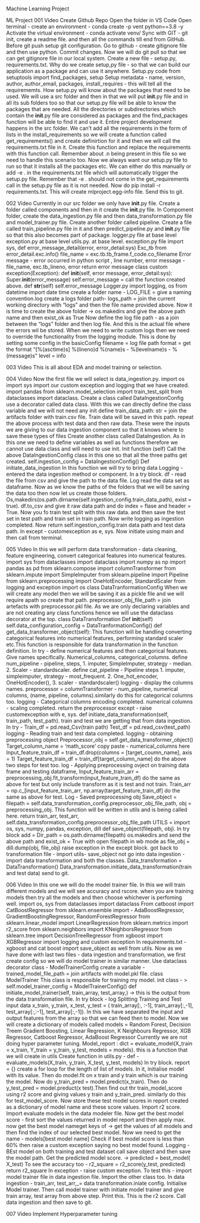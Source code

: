 Machine Learning Project

ML Project
001 Video 
Create Github Repo
Open the folder in VS Code
Open terminal - create an environment - conda create -p vent python==3.8 -y
Activate the virtual environment -  conda activate venv/
Sync with GIT - git init, create a readme file. and then all the commands till end from GitHub. Before git push setup git configuration. 
Go to github - create gitignore file and then use python. Commit changes.
Now we will do git pull so that we can get gitignore file in our local system.
Create a new file - setup.py, requirements.txt. Why do we create setup,py file - so that we can build our application as a package and can use it anywhere. 
Setup.py code 
from setuptools import find_packages, setup
Setup metadata - name, version, author, author_email, packages, install_requires - this will tell all the requirememts. 
How setup.py will know about the packages that need to be used. We will use a src folder and then in that we will put __init__.py file and in all its sub folders too so that our setup.py file will be able to know the packages that are needed. All the directories or subdirectories which contain the __init__.py file are considered as packages and the find_packages function will be able to find it and use it. 
Entire project development happens in the src folder. 
We can’t add all the requirements in the form of lists in the install_requirements so we will create a function called get_requirements() and create definirtion for it and then we will call the requirements.txt file in it. Create this function and replace the requirements with this function call. Remember about .n being present in this file so we need to handle this scenario too. 
Now we always want our setup.py file to run so that it installs all the packages etc. We can either do this manually or add -e . in the requirements.txt file which will automatically trigger the setup.py file. 
Remember that -e .  should not come in the get_requirements call in the setup.py file as it is not needed. 
Now do pip install -r requirements.txt. This will create mlproject.egg-info file. 
Send this to git. 

002 Video
Currently in our src folder we only have __init__.py file.
Create a folder called components and then in it create the __init__.py file. 
In Compoment folder, create the data_ingestion.py file and then data_transformation.py file and model_trainer.py file. 
Create another folder called pipeline. Create a file called train_pipeline.py file in it and then predict_pipeline.py and __init__.py file so that this also becomes part of package. 
logger.py file at base level
exception.py at base level
utils.py. at base level.
exception.py file
import sys, 
def error_message_detail(error, error_detail:sys)
Exc_tb from error_detail.exc.info()
file_name = exc.tb.tb_frame.f_code.co_filename
Error message - error occurred in python script , line number, error message - file_name, exc.tb_lineno, error
return error message
class custom exception(Exception):
def __init__(self, error message, error_detail:sys):
Super.__init__(error_message)
self.error_message = call the function created above.
def __str__(self)
self.error_message
Logger.py
import logging, os
from datetime import date time
create a folder name - LOG_FILE = give a naming convention.log
create a logs folder path- logs_path = join the current working directory with “logs” and then the file name provided above.
Now it is time to create the above folder -> os.makedirs and give the above path name and then exist_ok as True
Now define the log file path - as a join between the “logs” folder and then log file. And this is the actual file where the errors wil be stored. 
When we need to write custom logs then we need to override the functionality from the logging module. This is done by setting some config in the basicConfig
filename = log file path
format = get the format “[%(asctime)s] %(lineno)d %(name)s - %(levelname)s - %(message)s"
level = info

003 Video
This is all about EDA and model training or selection.

004 Video
Now the first file we will select is data_ingestion.py.
import os
import sys
import our custom exception and logging that we have created.
import pandas
from sklearn.model_selection import train_test_split
from dataclasses import dataclass.
Create a class called DataIngestionConfig
use a decorator called data class. With this we can directly define the class variable and we will not need any init
define train_data_path: str = join the artifacts folder with train.csv file. Train data will be saved in this path.
repeat the above process with test data and then raw data.
These were the inputs we are giving to our data ingestion component so that it knows where to save these types of files
Create another class called DataIngestion.
As in this one we need to define variables as well as functions therefore we cannot use data class and will need to use init. 
Init function (self)
Call the above DataIngestionConfig class in this one so that all the three paths get created. self.ingestion_config = DataIngestionConfig()
Def initiate_data_ingestion
In this function we will try to bring data 
Logging - entered the data ingestion method or component.
In a try block. df - read the file from csv and give the path to the data file. Log read the data set as dataframe. Now as we know the paths of the folders that we will be saving the data too then now let us create those folders. Os,makedirs(os.path.dirname(self.ingestion_config.train_data_path), exist = true). df.to_csv and give it raw data path and do index = flase and header = True. Now you fo train test split with this raw data. and then save the test set in test path and train set in train path. Now write logging as ingestion completed. Now return self.ingestion_config.train data path and test data path. 
In except - customexception as e, sys.
Now initiate using main and then call from terminal. 


005 Video
In this we will perform data transformation - data cleaning, feature engineering, convert categorical features into numerical features. 
import sys
from dataclasses import dataclass
import numpy as np
import pandas as pd
from sklearn.compose import columnTransformer
from sklearn.impute import SimpleImputer
from sklearn.pipeline import Pipeline
from sklearn.preprocessing import OneHotEncoder, StandardScaler
from logging and exception
import os
class DataTranformationConfig
When we will create any model then we will be saving it as a pickle file and we will require apath so create that path. preprocessor_obj_file_path = join artefacts with preprocessor.pkl file. 
As we are only declaring variables and are not creating any class functions hence we will use the dataclass decorator at the top. 
class DataTransformation
Def __init__(self)
self.data_configuration_config = DataTranformationConfig()
def get_data_transformer_object(self): This function will be handling converting categorical features into numerical features, performing standard scaler etc.This function is responsible for data transformation in the function definition. In try - 
define numerical features and then categorical features. Give names specifically. Numerical_columns, categorical_columns. 
define num_pipeline - pipeline, steps, 1. imputer, SimpleImputer, strategy - median. 2. Scaler - standardscaler. 
define cat_pipeline - Pipeline steps 1. imputer, simpleimputer, strategy - most_frequent. 2. One_hot_encoder, OneHotEncoder(), 3. scaler - standardscaler()
logging - display the columns names.
preprocessor = columnTransformer - num_pipeline, numerical columns, (name, pipeline, columns).similarly do this for categorical columns too. 
logging - Categorical columns encoding completed. numerical columns - scaling completed. 
return the preprocessor
except - raise customexception with e, sys. 
def initiate_data_transformation(self, train_path, test_path). train and test we are getting that from data ingestion. In try - 
Train_df = pd.read_Csv(train path)
Test_df = pd.read_csv(test_path)
logging - Reading train and test data completed.
logging - obtaining preprocessing object
Preprocessor_obj = self.get_data_transformer_object()
Target_column_name = ‘math_score’
copy paste - numerical_columns here
Input_feature_train_df = train_df.drop(columns = [target_coumn_name], axis = 1)
Target_feature_train_df = train_df[target_column_name]
do the above two steps for test too. 
log - Applying preprocessing ovject on training data frame and testing dataframe, 
Input_feature_train_arr = preprocessing_obj.fit_transform(input_feature_train_df)
do the same as above for test but only include transform as it is test and not train. 
Train_arr = np.c_[input_feature_train_arr, np.array(target_feature_train_df]
do the same as above for test.
Log - Saved preprocessing obj
Save_object = filepath = self.data_transformation_config.preprocessor_obj_file_path, obj = preprocessing_obj. This function will be written in utils and is being called here. 
return train_arr, test_arr, self.data_transformation_config.preprocessor_obj_file_path
UTILS = 
import os, sys, numpy, pandas, exception, dill
def save_object(filepath, obj). In try block add = 
Dir_path = os.path.dirname(filepath)
os.makedirs and send the above path and exist_ok = True
with open filepath in wb mode as file_obj = dill.dump(obj, file_obj)
raise exception in the except block. 
got back to transformation file - import utils- save_object
not go into data ingestion - 
import data transformation and both the classes. 
Data_transformation = DataTransformation()
Data_transformation.initiate_data_transformation(train and test data)
send to git. 



006 Video
In this one we will do the model trainer file. In this we will train different models and we will see accuracy and rscore. when you are training models then try all the models and then choose whichever is perfoming well. 
import os, sys
from dataclasses import dataclass
From catboost import CatBoostRegressor
from sklearn.ensemble import - AdaBoostRegressor, GradientBoostingRegressor, RandomForestRegressor
from sklearn.linear_model import LinearRegression
from sklearn.metrics import r2_score
from sklearn.neighbors import KNeighborsRegressor
from sklearn.tree import DecisionTreeRegressor
from xgboost import XGBRegressor
import logging and custom exception
In requirements.txt - xgboost and cat boost
import save_object as well from utils.
Now as we have done with last two files - data ingestion and transformation, we first create config so we will do model trainer in similar manner. 
Use dataclass decorator
class - ModelTrainerConfig
create a variable - trained_model_file_path = join artifacts with model.pkl file. 
class ModelTrainer 
This class is responsible for training my model.
init class - > self.model_trainer_config = ModelTrainerConfig()
def initiate_model_trainer(self, train_array, test_array,) -> this is the output from the data transformation file.
In try block - log Splitting Training and Test input data
x_train, y_train, x_test, y_test = ( train_array[:, :-1], train_array[:,-1], test_array[:,:-1], test_array[:,-1]). In this we have separated the input and output features from the array so that we can feed then to model.
Now we will create a dictionary of models called models = Random Forest, Decision Treem Gradient Boosting, Linear Regression, K Neighbours Regressor, XGB Regressor, Catboost Regressor, AdaBoost Regressor
Currently we are not doing hyper parameter tuning.
Model_report : dict = evaluate_model(X_train = x_train, Y_train = y_train, y_test, models = models). this is a function that we will create in utils
Create function in utils.py - 
def - evaluate_models(X_train, y_train, X_test, y_test, models)
In try block. report  = {}
create a for loop for the length of list of models. In it, initialise model with its value. Then do model.fit on x train and y train which is our training the model. Now do y_train_pred = model.predict(x_train). Then do y_test_pred = model.preduct(x test).Then find out thr train_model_score using r2 score and giving values y train and y_train_pred. similarly do this for test_model_score. Now store these test model scores in report created as a dictionary of model name and these score values. Import r2 score.
Import evaluate models in the data modeler file.
Now get the best model score - first sort the values returned in model report and then apply max. 
now get the best model nameget keys of -> get the values of all models and then find the index of our selected best model. 
Now we need to get the name - models[best model name]
Check if best model score is less than 60% then raise a custom exception saying no best model found.
Logging - BEst model on both training and test dataset
 call save object and then save the model path.
Get the predicted model score. -> predicted = best_model( X_test)
To see the accuracy too - r2_square = r2_score(y_test, predicted)
return r2_square
In exception - raise custom exception. 
To test this - import model trainer file in data ingestion file. Import the other class too. 
In data ingestion - train_arr, test_arr,_= data transformation.iniate config. 
Initialise Model trainer.
Then call model trainer with initiate model trainer and give train array, test array from above step. Print this. This is the r2 score. 
Call data ingestion and then save to git. 

007 Video
Implement Hyperparameter tuning 